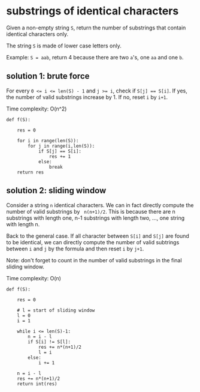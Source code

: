 # substrings of identical characters

Given a non-empty string `S`, return the number of substrings that contain identical characters only.

The string `S` is made of lower case letters only.

Example: `S = aab`, return 4 because there are two `a`'s, one `aa` and one `b`.

## solution 1: brute force

For every `0 <= i <= len(S) - 1` and `j >= i`, check if `S[j] == S[i]`. If yes, the number of valid substrings increase by 1. If no, reset `i` by `i+1`.

Time complexity: O(n^2)

```
def f(S):
    
    res = 0
    
    for i in range(len(S)):
        for j in range(i,len(S)):
            if S[j] == S[i]:
                res += 1
            else:
                break
    return res
```

## solution 2: sliding window

Consider a string `n` identical characters. We can in fact directly compute the number of valid substrings by ` n(n+1)/2`. This is because
there are n substrings with length one, n-1 substrings with length two, ..., one string with length n.

Back to the general case. If all character between `S[i]` and `S[j]` are found to be identical, 
we can directly compute the number of valid subtrings between `i` and `j` by the formula and then reset `i` by `j+1`.

Note: don't forget to count in the number of valid substrings in the final sliding window.

Time complexity: O(n)

```
def f(S):
    
    res = 0
    
    # l = start of sliding window
    l = 0  
    i = 1
    
    while i <= len(S)-1:
        n = i - l
        if S[i] != S[l]:
            res += n*(n+1)/2
            l = i
        else:
            i += 1

    n = i - l
    res += n*(n+1)/2
    return int(res)
```
